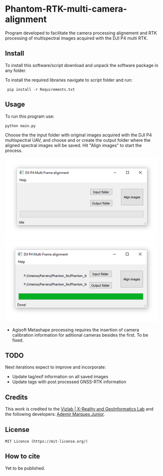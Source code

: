 # Phantom-RTK-multi-camera-alignment
Program developed to facilitate the camera processing alignement and RTK processing of multispectral images acquired with the DJI P4 multi RTK.

## Install

To install this software/script download and unpack the software package in any folder.

 To install the required libraries navigate to script folder and run:
 
     pip install -r Requirements.txt
     
## Usage
 
 To run this program use:
 
    python main.py
  
Choose the the input folder with original images acquired with the DJI P4 multispectral UAV, and choose and or create the output folder where the aligned spectral images will be saved. Hit "Align images" to start the process.

<img src="https://github.com/ademirmarquesjunior/Phantom-RTK-multi-image-alignment/blob/main/idle.png" width="500" alt="Segmented image">
<img src="https://github.com/ademirmarquesjunior/Phantom-RTK-multi-image-alignment/blob/main/done.png" width="500" alt="Segmented image">


* Agisoft Metashape processing requires the insertion of camera calibration information for aditional cameras besides the first. To be fixed.


## TODO

Next iterations expect to improve and incorporate:

 - Update tag/exif information on all saved images
 - Update tags with post processed GNSS-RTK information


## Credits	
This work is credited to the [Vizlab | X-Reality and GeoInformatics Lab](http://vizlab.unisinos.br/) and the following developers:	[Ademir Marques Junior](https://www.researchgate.net/profile/Ademir_Junior).

## License

    MIT Licence (https://mit-license.org/)
    
## How to cite

Yet to be published.
